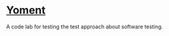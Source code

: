 # [Yoment](https://www.urbandictionary.com/define.php?term=yolo%20moment)
A code lab for testing the test approach about software testing.
